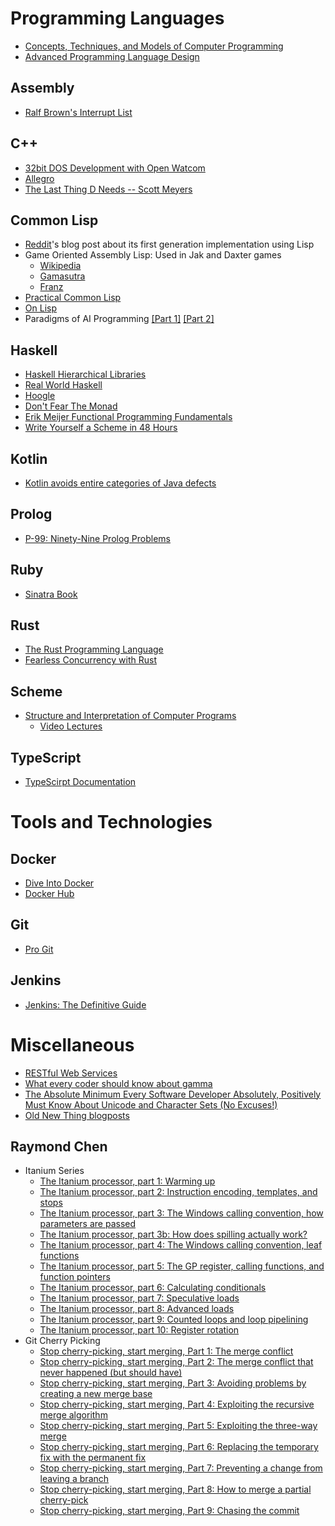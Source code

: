 # Programming Languages

* [Concepts, Techniques, and Models of Computer Programming](books/ctm.pdf)
* [Advanced Programming Language Design](books/Advanced-programming-language-design.pdf)

## Assembly

* [Ralf Brown's Interrupt List](http://www.ctyme.com/rbrown.htm)

## C++

* [32bit DOS Development with Open Watcom](http://tuttlem.github.io/2015/10/04/32bit-dos-development-with-open-watcom.html)
* [Allegro](http://liballeg.org/)
* [The Last Thing D Needs -- Scott Meyers](https://www.youtube.com/watch?v=KAWA1DuvCnQ)

## Common Lisp

* [Reddit](https://redditblog.com/2005/12/05/on-lisp/)'s blog post about its first generation implementation using Lisp
* Game Oriented Assembly Lisp: Used in Jak and Daxter games
  * [Wikipedia](https://en.wikipedia.org/wiki/Game_Oriented_Assembly_Lisp)
  * [Gamasutra](https://www.gamasutra.com/view/feature/131394/postmortem_naughty_dogs_jak_and_.php)
  * [Franz](https://franz.com/success/customer_apps/animation_graphics/naughtydog.lhtml)
* [Practical Common Lisp](http://www.gigamonkeys.com/book/)
* [On Lisp](books/on-lisp.pdf)
* Paradigms of AI Programming [[Part 1]](books/PAIP-part1.pdf) [[Part 2]](books/PAIP-part2.pdf)

## Haskell

* [Haskell Hierarchical Libraries](https://downloads.haskell.org/~ghc/latest/docs/html/libraries/index.html)
* [Real World Haskell](http://book.realworldhaskell.org/read/)
* [Hoogle](https://www.haskell.org/hoogle/)
* [Don't Fear The Monad](https://channel9.msdn.com/Shows/Going+Deep/Brian-Beckman-Dont-fear-the-Monads)
* [Erik Meijer Functional Programming Fundamentals](https://channel9.msdn.com/Series/C9-Lectures-Erik-Meijer-Functional-Programming-Fundamentals/Lecture-Series-Erik-Meijer-Functional-Programming-Fundamentals-Chapter-1)
* [Write Yourself a Scheme in 48 Hours](https://en.wikibooks.org/wiki/Write_Yourself_a_Scheme_in_48_Hours)

## Kotlin

* [Kotlin avoids entire categories of Java defects](https://proandroiddev.com/kotlin-avoids-entire-categories-of-java-defects-89f160ba4671)

## Prolog

* [P-99: Ninety-Nine Prolog Problems](http://www.ic.unicamp.br/~meidanis/courses/mc336/2009s2/prolog/problemas/)

## Ruby

* [Sinatra Book](https://sinatra-org-book.herokuapp.com/)

## Rust

* [The Rust Programming Language](https://doc.rust-lang.org/book/second-edition/)
* [Fearless Concurrency with Rust](https://blog.rust-lang.org/2015/04/10/Fearless-Concurrency.html)

## Scheme

* [Structure and Interpretation of Computer Programs](https://mitpress.mit.edu/sicp/full-text/book/book.html)
  * [Video Lectures](https://ocw.mit.edu/courses/electrical-engineering-and-computer-science/6-001-structure-and-interpretation-of-computer-programs-spring-2005/video-lectures/)

## TypeScript

* [TypeScirpt Documentation](http://www.typescriptlang.org/docs/home.html)

# Tools and Technologies

## Docker

* [Dive Into Docker](https://diveintodocker.com/)
* [Docker Hub](https://hub.docker.com/)

## Git

* [Pro Git](https://git-scm.com/book/en/v2)

## Jenkins

* [Jenkins: The Definitive Guide](books/jenkins-the-definitive-guide.pdf)

# Miscellaneous

* [RESTful Web Services](books/rest.pdf)
* [What every coder should know about gamma](http://blog.johnnovak.net/2016/09/21/what-every-coder-should-know-about-gamma/)
* [The Absolute Minimum Every Software Developer Absolutely, Positively Must Know About Unicode and Character Sets (No Excuses!)](https://www.joelonsoftware.com/2003/10/08/the-absolute-minimum-every-software-developer-absolutely-positively-must-know-about-unicode-and-character-sets-no-excuses/)
* [Old New Thing blogposts](old-new-thing.md)

## Raymond Chen

* Itanium Series
  * [The Itanium processor, part 1: Warming up](https://blogs.msdn.microsoft.com/oldnewthing/20150727-00/?p=90821)
  * [The Itanium processor, part 2: Instruction encoding, templates, and stops](https://blogs.msdn.microsoft.com/oldnewthing/20150728-00/?p=90811)
  * [The Itanium processor, part 3: The Windows calling convention, how parameters are passed](https://blogs.msdn.microsoft.com/oldnewthing/20150729-00/?p=90801)
  * [The Itanium processor, part 3b: How does spilling actually work?](https://blogs.msdn.microsoft.com/oldnewthing/20150730-01/?p=90781)
  * [The Itanium processor, part 4: The Windows calling convention, leaf functions](https://blogs.msdn.microsoft.com/oldnewthing/20150730-00/?p=90791)
  * [The Itanium processor, part 5: The GP register, calling functions, and function pointers
](https://blogs.msdn.microsoft.com/oldnewthing/20150731-00/?p=90771)
  * [The Itanium processor, part 6: Calculating conditionals](https://blogs.msdn.microsoft.com/oldnewthing/20150803-00/?p=91191)
  * [The Itanium processor, part 7: Speculative loads](https://blogs.msdn.microsoft.com/oldnewthing/20150804-00/?p=91181)
  * [The Itanium processor, part 8: Advanced loads](https://blogs.msdn.microsoft.com/oldnewthing/20150805-00/?p=91171)
  * [The Itanium processor, part 9: Counted loops and loop pipelining](https://blogs.msdn.microsoft.com/oldnewthing/20150806-00/?p=91161)
  * [The Itanium processor, part 10: Register rotation](https://blogs.msdn.microsoft.com/oldnewthing/20150807-00/?p=91151)
* Git Cherry Picking
  * [Stop cherry-picking, start merging, Part 1: The merge conflict](https://blogs.msdn.microsoft.com/oldnewthing/20180312-00/?p=98215)
  * [Stop cherry-picking, start merging, Part 2: The merge conflict that never happened (but should have)](https://blogs.msdn.microsoft.com/oldnewthing/20180313-00/?p=98225)
  * [Stop cherry-picking, start merging, Part 3: Avoiding problems by creating a new merge base](https://blogs.msdn.microsoft.com/oldnewthing/20180314-00/?p=98235)
  * [Stop cherry-picking, start merging, Part 4: Exploiting the recursive merge algorithm](https://blogs.msdn.microsoft.com/oldnewthing/20180315-00/?p=98245)
  * [Stop cherry-picking, start merging, Part 5: Exploiting the three-way merge](https://blogs.msdn.microsoft.com/oldnewthing/20180316-00/?p=98255)
  * [Stop cherry-picking, start merging, Part 6: Replacing the temporary fix with the permanent fix](https://blogs.msdn.microsoft.com/oldnewthing/20180319-00/?p=98265)
  * [Stop cherry-picking, start merging, Part 7: Preventing a change from leaving a branch](https://blogs.msdn.microsoft.com/oldnewthing/20180320-00/?p=98275)
  * [Stop cherry-picking, start merging, Part 8: How to merge a partial cherry-pick](https://blogs.msdn.microsoft.com/oldnewthing/20180321-00/?p=98285)
  * [Stop cherry-picking, start merging, Part 9: Chasing the commit](https://blogs.msdn.microsoft.com/oldnewthing/20180322-00/?p=98295)

